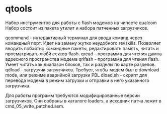 # qtools
Набор инструментов для работы с flash модемов на чипсете qualcom
Набор состоит из пакета утилит и набора патченных загрузчиков.

qcommand - интерактивный терминал для ввода команд через командный порт. Идет на замену жутко неудобного revskills.
           Позволяет вводить побайтно командные пакеты, редактировать память, читать и просматривать любй сектор flash.
qread - программа для чтения дампа адресного пространства модема
qrlfash - программа для чтения flash. Умеет читать как диапазон блоков, так и разделы по карте разделов.
qdload - загрузчик загрузчиков. Требует, чтобы модем был в download mode, или режиме аварийной загрузки PBL
dload.sh - скрипт для перевода модема в режим загрузки и отправки в него указанного загрузчика.

Для работы программ требуются модифицированные версии загрузчиков. Они собраны в каталоге loaders, а исходник патча
лежит в cmd_05_write_patched.asm.
